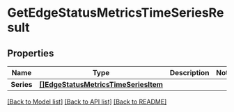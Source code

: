 # GetEdgeStatusMetricsTimeSeriesResult

## Properties

Name | Type | Description | Notes
------------ | ------------- | ------------- | -------------
**Series** | [**[]EdgeStatusMetricsTimeSeriesItem**](edge_status_metrics_time_series_item.md) |  | 

[[Back to Model list]](../README.md#documentation-for-models) [[Back to API list]](../README.md#documentation-for-api-endpoints) [[Back to README]](../README.md)


